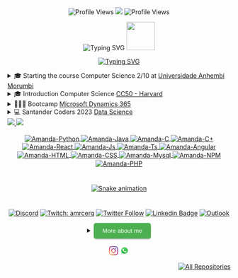 <div style="text-align: center;">
    <img src="https://komarev.com/ghpvc/?username=Amanda-ribeiiro0&color=blue&style=flat" alt="Profile Views">
    <a href="https://github.com/Amanda-ribeiiro/"><img src="https://img.shields.io/github/followers/Amanda-ribeiiro?color=%234CC61E&label=GitHub%20Followers%20%3A"/></a>
    <img src="http://views.whatilearened.today/views/github/Amanda-Ribeiiro/views.svg" alt="Profile Views">
</div>


<p align="center">
    <img src="https://readme-typing-svg.herokuapp.com?font=Caveat&weight=600&size=45&duration=4000&pause=1000&color=F4FFF9&center=true&vCenter=true&repeat=false&width=435&lines=Hii!+Welcome+to+my+profile" alt="Typing SVG">
    <img src="https://github.githubassets.com/images/icons/emoji/octocat.png" width="64" height="64">
</p>

<p align="center">
    <a href="https://git.io/typing-svg">
        <img src="https://readme-typing-svg.herokuapp.com?font=Fira+Code&weight=600&size=25&duration=3000&pause=1000&color=F731F1&background=FF27D500&vCenter=true&multiline=true&width=435&lines=Developer+Front+End+Junior" alt="Typing SVG">
    </a>
</p>


<details>
  <summary>🎓 Starting the course Computer Science 2/10 at <a href="https://portal.anhembi.br/" target="_blank">Universidade Anhembi Morumbi</a></summary>
  
  [![Typing SVG](https://readme-typing-svg.herokuapp.com?font=Fira+Code&size=15&pause=1000&color=F78840&vCenter=true&width=435&lines=Mat%C3%A9rias)](https://git.io/typing-svg)
  
</details>

<details>
  <summary>🎓 Introduction Computer Science <a href="https://ead.napratica.org.br/" target="_blank">CC50 - Harvard</a></summary>
  
  [![Typing SVG](https://readme-typing-svg.herokuapp.com?font=Fira+Code&size=15&pause=1000&color=32F71B&width=435&lines=Soft+Skills)](https://git.io/typing-svg)

<code><img height="20" src="https://github.com/Amanda-ribeiiro/devicon/blob/master/icons/c/c-original.svg"></code>
<code><img height="20" src="https://github.com/Amanda-ribeiiro/devicon/blob/master/icons/python/python-original.svg"></code>
<code><img height="20" src="https://github.com/Amanda-ribeiiro/devicon/blob/master/icons/mysql/mysql-original.svg"></code>
<code><img height="20" src="https://github.com/Amanda-ribeiiro/devicon/blob/master/icons/html5/html5-original.svg"></code>
<code><img height="20" src="https://github.com/Amanda-ribeiiro/devicon/blob/master/icons/css3/css3-original.svg"></code>
<code><img height="20" src="https://github.com/Amanda-ribeiiro/devicon/blob/master/icons/javascript/javascript-original.svg"></code>
</details>

<details>
  <summary>👩🏻‍💻 Bootcamp <a href="https://web.dio.me/track/cf67dde3-0ad4-4fcb-9162-fc6aba72c0cf" target="_blank">Microsoft Dynamics 365</a></summary>
  
  [![Typing SVG](https://readme-typing-svg.herokuapp.com?font=Fira+Code&size=15&pause=1000&color=B560F7&width=435&lines=Soft+Skills)](https://git.io/typing-svg)
  
  
<code><img height="20" src="https://github.com/Amanda-ribeiiro/devicon/blob/master/icons/dot-net/dot-net-plain-wordmark.svg"></code>
  
</details>

<details>
  <summary>💻 Santander Coders 2023 <a href="https://selecao.ada.tech/processo-seletivo/40da25ec-a962-4186-95bf-1925fd2bdf3a/andamento" target="_blank">Data Science</a></summary>
  
  [![Typing SVG](https://readme-typing-svg.herokuapp.com?font=Fira+Code&size=15&pause=1000&color=A8F7E7&width=435&lines=Soft+Skills)](https://git.io/typing-svg)
  
<code><img height="20" src="https://github.com/Amanda-ribeiiro/devicon/blob/master/icons/python/python-original.svg"></code>
<code><img height="20" src="https://github.com/Amanda-ribeiiro/devicon/blob/master/icons/git/git-original-wordmark.svg"></code>
<code><img height="20" src="https://github.com/Amanda-ribeiiro/devicon/blob/master/icons/github/github-original-wordmark.svg"></code>
  
</details>


<div>
  <a href="https://github.com/Amanda-ribeiiro">
  <img height="180em" src="https://github-readme-stats-eight-theta.vercel.app/api?username=Amanda-ribeiiro&show_icons=true&theme=tokyonight&include_all_commits=true&count_private=true"/>
  <img height="180em" src="https://github-readme-stats-eight-theta.vercel.app/api/top-langs/?username=Amanda-ribeiiro&layout=compact&langs_count=8&theme=tokyonight"/>
<div>
  
<div align="center">
  <div style="display: inline_block"><br>
  <img align="center" alt="Amanda-Python" height="30" width="40" src="https://github.com/Amanda-ribeiiro/devicon/blob/master/icons/python/python-original.svg">
  <img align="center" alt="Amanda-Java" height="30" width="40" src="https://github.com/Amanda-ribeiiro/devicon/blob/master/icons/java/java-original.svg">  
  <img align="center" alt="Amanda-C" height="30" width="40" src="https://github.com/Amanda-ribeiiro/devicon/blob/master/icons/c/c-original.svg">
  <img align="center" alt="Amanda-C+" height="30" width="40" src="https://github.com/Amanda-ribeiiro/devicon/blob/master/icons/csharp/csharp-original.svg">
  <img align="center" alt="Amanda-React" height="30" width="40" src="https://github.com/Amanda-ribeiiro/devicon/blob/master/icons/react/react-original.svg">
  <img align="center" alt="Amanda-Js" height="30" width="40" src="https://github.com/Amanda-ribeiiro/devicon/blob/master/icons/javascript/javascript-original.svg">
  <img align="center" alt="Amanda-Ts" height="30" width="40" src="https://github.com/Amanda-ribeiiro/devicon/blob/master/icons/typescript/typescript-original.svg">
  <img align="center" alt="Amanda-Angular" height="30" width="40" src="https://github.com/Amanda-ribeiiro/devicon/blob/master/icons/angularjs/angularjs-original.svg">
  <img align="center" alt="Amanda-HTML" height="30" width="40" src="https://github.com/Amanda-ribeiiro/devicon/blob/master/icons/html5/html5-original.svg">
  <img align="center" alt="Amanda-CSS" height="30" width="40" src="https://github.com/Amanda-ribeiiro/devicon/blob/master/icons/css3/css3-original.svg">  
  <img align="center" alt="Amanda-Mysql" height="30" width="40" src="https://github.com/Amanda-ribeiiro/devicon/blob/master/icons/mysql/mysql-original.svg">
  <img align="center" alt="Amanda-NPM" height="30" width="40" src="https://github.com/Amanda-ribeiiro/devicon/blob/master/icons/npm/npm-original-wordmark.svg">
  <img align="center" alt="Amanda-PHP" height="30" width="40" src="https://github.com/Amanda-ribeiiro/devicon/blob/master/icons/php/php-original.svg">
</div>
  
#
  
![Snake animation](https://github.com/Amanda-ribeiiro/Amanda-ribeiiro/blob/output/github-contribution-grid-snake.svg)

#
  
[![Discord](https://img.shields.io/discord/1001854951514963978?label=discord&logo=discord&logoColor=violet)](https://discord.com/channels/999175108256092251) [![Twitch: amrcerq](https://img.shields.io/badge/-Twitch-blueviolet?style=flat-square&logo=Twitch&logoColor=white&link=https://www.twitch.tv/amrcerq)](https://www.twitch.tv/amrcerq) [![Twitter Follow](https://img.shields.io/twitter/follow/daaribeiro_?style=social)](https://twitter.com/daaribeiro_) [![Linkedin Badge](https://img.shields.io/badge/-Amanda%20Ribeiro-0066A1?style=flat-square&logo=Linkedin&logoColor=white&link=https://www.linkedin.com/in/amandarcerqueira/)](https://www.linkedin.com/in/amandarcerqueira//) [![Outlook](https://img.shields.io/twitter/url?color=blue&label=Email&logo=microsoft%20outlook&logoColor=blue&style=social&url=https%3A%2F%2Fmailto%3Aamandaribeiro.c%40outlook.com)](mailto:amandaribeiro.c@outlook.com)

  
<details>
  <summary><button style="padding: 10px 20px; background-color: #4CAF50; color: white; border: none; border-radius: 5px; box-shadow: 0px 2px 2px rgba(0,0,0,0.3); transition: box-shadow 0.3s ease;" onclick="this.style.boxShadow='inset 0px 2px 2px rgba(0,0,0,0.3)'">More about me</button></summary>

<div align="left">
 
``` js
const amanda = {
    personal: {
        fullName: 'Amanda Ribeiro',
        birthDate: '1997-01-19',
        pronouns: 'she' | 'her',
        interests: ['music', 'shows', 'language learning, 'travel', 'Cool places'],
        motivation: [
            'Learning daily',
        ],
    },
    technical: {
        technologies: {
            frontEnd: {
                Javascript: ['Vanilla JS', 'React', 'Angular'],
                HTML: ['HTML5', 'Semantic HTML'],
                CSS: ['Sass', 'Styled Components', 'Bootstrap'],
            },
            backEnd: {
                Javascript: ['Node.js'],
                Python: ['Django'],
                Java: ['Spring Framework', 'Hibernate ORM'],
                C: ['GTK+ Toolkit'],
           }
            architecture: [],
        },
    }
}
```
  </div>
</details>

<br />


<div align="center">
  <a href ="https://www.instagram.com/ama.ndarc/" target="_blank"><img width="21px" src="https://github.com/Amanda-ribeiiro/Amanda-ribeiiro/blob/main/assets/instagram.png"></a>
  <a href ="https://api.whatsapp.com/send?phone=5511988737090" target="_blank"><img width="21px" src="https://github.com/Amanda-ribeiiro/Amanda-ribeiiro/blob/main/assets/whatsapp.jpg" target="_blank"></a>
</div>
  
  
<div alig="">  
   <p align="right"><a href="https://github.com/Amanda-ribeiiro?tab=repositories"><img alt="All Repositories" title="All Repositories" src="https://custom-icon-badges.herokuapp.com/badge/-All%20Repos-2962FF?style=for-the-badge&logoColor=white&logo=repo"/></a></p>
</div>
